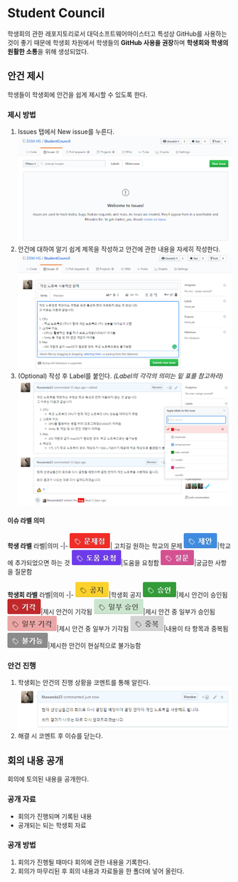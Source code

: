 # Student Council
학생회의 관한 레포지토리로서 대덕소프트웨어마이스터고 특성상 GitHub를 사용하는 것이 좋기 때문에 학생회 차원에서 학생들의 **GitHub 사용을 권장**하며 **학생회와 학생의 원활한 소통**을 위해 생성되었다.

## 안건 제시
학생들이 학생회에 안건을 쉽게 제시할 수 있도록 한다.

### 제시 방법
1. Issues 탭에서 New issue를 누른다.
![사진](images/screenshots/screenshot1.png)
2. 안건에 대하여 알기 쉽게 제목을 작성하고 안건에 관한 내용을 자세히 작성한다.
![사진](images/screenshots/screenshot2.png)
3. (Optional) 작성 후 Label를 붙인다. _(Label의 각각의 의미는 밑 표를 참고하라)_
![사진](images/screenshots/screenshot3.png)

#### 이슈 라벨 의미
**학생 라벨**
라벨|의미 
-|-
![bug](images/labels/bug.jpg)| 고치길 원하는 학교의 문제
![suggestion](images/labels/suggestion.jpg)|학교에 추가되었으면 하는 것
![help wanted](images/labels/help-wanted.jpg)|도움을 요청함
![question](images/labels/question.jpg)|궁금한 사항을 질문함

**학생회 라벨**
라벨|의미
-|-
![notice](images/labels/notice.jpg)|학생회 공지
![accept](images/labels/accept.jpg)|제시 안건이 승인됨
![reject](images/labels/reject.jpg)|제시 안건이 기각됨
![partial-accept](images/labels/partial-accept.jpg)|제시 안건 중 일부가 승인됨
![partial-reject](images/labels/partial-reject.jpg)|제시 안건 중 일부가 기각됨
![duplicate](images/labels/duplicate.jpg)|내용이 타 항목과 중복됨
![invalid](images/labels/invalid.jpg)|제시한 안건이 현실적으로 불가능함

### 안건 진행
1. 학생회는 안건의 진행 상황을 코멘트를 통해 알린다.
![사진](images/screenshots/screenshot4.png)
2. 해결 시 코멘트 후 이슈를 닫는다.

## 회의 내용 공개
회의에 토의된 내용을 공개한다.

### 공개 자료
* 회의가 진행되며 기록된 내용
* 공개되는 되는 학생회 자료

### 공개 방법
1. 회의가 진행될 때마다 회의에 관한 내용을 기록한다.
2. 회의가 마무리된 후 회의 내용과 자료들을 한 폴더에 넣어 올린다.
